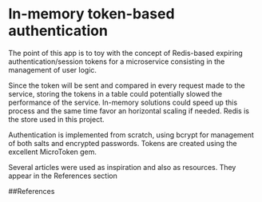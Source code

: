 # In-memory token-based authentication

The point of this app is to toy with the concept of Redis-based expiring authentication/session tokens for a microservice consisting in the management of user logic.

Since the token will be sent and compared in every request made to the service, storing the tokens in a table could potentially slowed the performance of the service. In-memory solutions could speed up this process and the same time favor an horizontal scaling if needed. Redis is the store used in this project.

Authentication is implemented from scratch, using bcrypt for management of both salts and encrypted passwords. Tokens are created using the excellent MicroToken gem.

Several articles were used as inspiration and also as resources. They appear in the References section

##References
